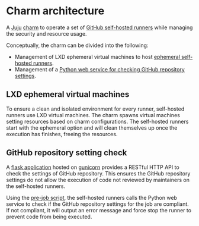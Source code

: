 # Charm architecture

A [Juju](https://juju.is/) [charm](https://juju.is/docs/olm/charmed-operators) to operate a set of [GitHub self-hosted runners](https://docs.github.com/en/actions/hosting-your-own-runners/managing-self-hosted-runners/about-self-hosted-runners) while managing the security and resource usage.

Conceptually, the charm can be divided into the following:

- Management of LXD ephemeral virtual machines to host [ephemeral self-hosted runners](https://docs.github.com/en/actions/hosting-your-own-runners/managing-self-hosted-runners/autoscaling-with-self-hosted-runners#using-ephemeral-runners-for-autoscaling).
- Management of a [Python web service for checking GitHub repository settings](https://github.com/canonical/repo-policy-compliance).

## LXD ephemeral virtual machines

 To ensure a clean and isolated environment for every runner, self-hosted runners use LXD virtual machines. The charm spawns virtual machines setting resources based on charm configurations. The self-hosted runners start with the ephemeral option and will clean themselves up once the execution has finishes, freeing the resources.

## GitHub repository setting check

A [flask application](https://flask.palletsprojects.com/) hosted on [gunicorn](https://gunicorn.org/) provides a RESTful HTTP API to check the settings of GitHub repository. This ensures the GitHub repository settings do not allow the execution of code not reviewed by maintainers on the self-hosted runners.

Using the [pre-job script](https://docs.github.com/en/actions/hosting-your-own-runners/managing-self-hosted-runners/running-scripts-before-or-after-a-job#about-pre--and-post-job-scripts), the self-hosted runners calls the Python web service to check if the GitHub repository settings for the job are compliant. If not compliant, it will output an error message and force stop the runner to prevent code from being executed.
